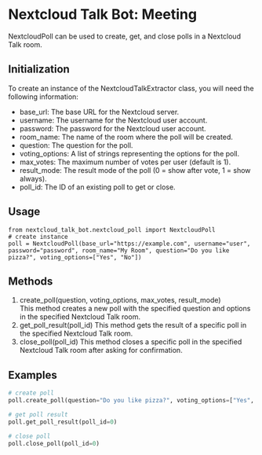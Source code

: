 # Nextcloud Talk Bot: Meeting

NextcloudPoll  can be used to create, get, and close polls in a Nextcloud Talk room. 

## Initialization

To create an instance of the NextcloudTalkExtractor class, you will need the following information:

- base_url: The base URL for the Nextcloud server.
- username: The username for the Nextcloud user account.
- password: The password for the Nextcloud user account.
- room_name: The name of the room where the poll will be created.
- question: The question for the poll.
- voting_options: A list of strings representing the options for the poll.
- max_votes: The maximum number of votes per user (default is 1).
- result_mode: The result mode of the poll (0 = show after vote, 1 = show always).
- poll_id: The ID of an existing poll to get or close.


## Usage

```
from nextcloud_talk_bot.nextcloud_poll import NextcloudPoll
# create instance
poll = NextcloudPoll(base_url="https://example.com", username="user", password="password", room_name="My Room", question="Do you like pizza?", voting_options=["Yes", "No"])
```
    
## Methods

1. create_poll(question, voting_options, max_votes, result_mode)  
This method creates a new poll with the specified question and options in the specified Nextcloud Talk room.  
2. get_poll_result(poll_id)
This method gets the result of a specific poll in the specified Nextcloud Talk room.
3. close_poll(poll_id)
This method closes a specific poll in the specified Nextcloud Talk room after asking for confirmation.

## Examples

```python
# create poll
poll.create_poll(question="Do you like pizza?", voting_options=["Yes", "No"])

# get poll result
poll.get_poll_result(poll_id=0)

# close poll
poll.close_poll(poll_id=0)
```